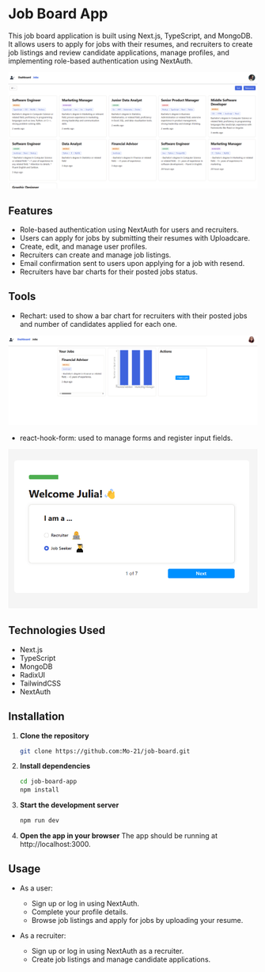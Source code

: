 # Job Board App

This job board application is built using Next.js, TypeScript, and MongoDB. It allows users to apply for jobs with their resumes, and recruiters to create job listings and review candidate applications, manage profiles, and implementing role-based authentication using NextAuth.

![job-board](./public/job-board.png)

## Features

- Role-based authentication using NextAuth for users and recruiters.
- Users can apply for jobs by submitting their resumes with Uploadcare.
- Create, edit, and manage user profiles.
- Recruiters can create and manage job listings.
- Email confirmation sent to users upon applying for a job with resend.
- Recruiters have bar charts for their posted jobs status.

## Tools

- Rechart: used to show a bar chart for recruiters with their posted jobs and number of candidates applied for each one.

![job-board](./public/recruiter-dashboard.png)

- react-hook-form: used to manage forms and register input fields.

![job-board](./public/form-job.png)

## Technologies Used

- Next.js
- TypeScript
- MongoDB
- RadixUI
- TailwindCSS
- NextAuth

## Installation

1. **Clone the repository**

   ```bash
   git clone https://github.com:Mo-21/job-board.git
   ```

2. **Install dependencies**

   ```bash
   cd job-board-app
   npm install
   ```

3. **Start the development server**

   ```bash
   npm run dev
   ```

4. **Open the app in your browser**
   The app should be running at http://localhost:3000.

## Usage

- As a user:

  - Sign up or log in using NextAuth.
  - Complete your profile details.
  - Browse job listings and apply for jobs by uploading your resume.

- As a recruiter:

  - Sign up or log in using NextAuth as a recruiter.
  - Create job listings and manage candidate applications.
